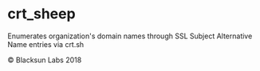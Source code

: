 # crt_sheep
Enumerates organization's domain names through SSL Subject Alternative Name entries via crt.sh 

© Blacksun Labs 2018
